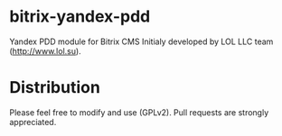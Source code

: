 bitrix-yandex-pdd
=================

Yandex PDD module for Bitrix CMS
Initialy developed by LOL LLC team (http://www.lol.su).


Distribution
============
Please feel free to modify and use (GPLv2).
Pull requests are strongly appreciated.